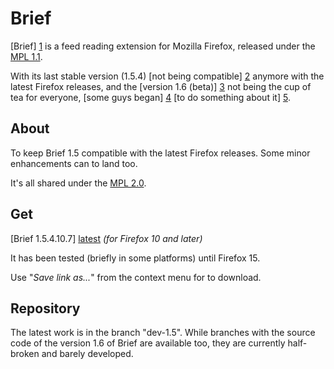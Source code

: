 Brief
=====

[Brief] [1] is a feed reading extension for Mozilla Firefox, released under the [MPL 1.1].

With its last stable version (1.5.4) [not being compatible] [2] anymore with the latest Firefox releases, and the [version 1.6 (beta)] [3] not being the cup of tea for everyone, [some guys began] [4] [to do something about it] [5].


About
-----

To keep Brief 1.5 compatible with the latest Firefox releases. Some minor enhancements can to land too.

It's all shared under the [MPL 2.0].


Get
---

[latest]: https://github.com/downloads/KerSp66zQAx/brief/Brief-1.5.4.10.7.xpi

[Brief 1.5.4.10.7] [latest] *(for Firefox 10 and later)*

It has been tested (briefly in some platforms) until Firefox 15.

Use "*Save link as...*" from the context menu for to download.


Repository
----------

The latest work is in the branch "dev-1.5". While branches with the source code of the version 1.6 of Brief are available too, they are currently half-broken and barely developed.



[1]: https://addons.mozilla.org/firefox/addon/brief/
[2]: https://addons.mozilla.org/firefox/compatibility/reporter/brief@mozdev.org
[3]: http://brief.mozdev.org/drupal/node/912
[4]: http://brief.mozdev.org/drupal/node/1500
[5]: http://brief.mozdev.org/drupal/node/1775

[MPL 1.1]: http://www.mozilla.org/MPL/1.1/      "Mozilla Public License, version 1.1"
[MPL 2.0]: http://www.mozilla.org/MPL/2.0/      "Mozilla Public License, version 2.0"
